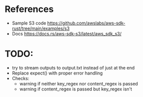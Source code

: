 # References

- Sample S3 code https://github.com/awslabs/aws-sdk-rust/tree/main/examples/s3
- Docs https://docs.rs/aws-sdk-s3/latest/aws_sdk_s3/

# TODO:

- try to stream outputs to output.txt instead of just at the end
- Replace expect() with proper error handling
- Checks:
  - warning if neither key_regex nor content_regex is passed
  - warning if content_regex is passed but key_regex isn't
